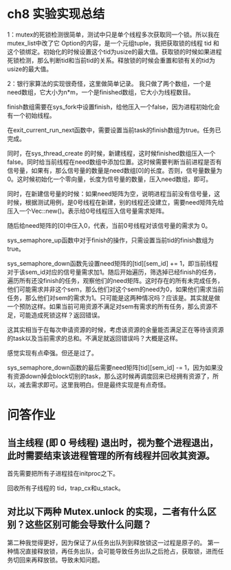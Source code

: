 # ch8 实验实现总结
1：mutex的死锁检测很简单，测试中只是单个线程多次获取同一个锁。所以我在mutex_list中改了它 Option的内容，是一个元组tuple，我把获取锁的线程 tid 和这个锁绑定。初始化的时候设置这个tid为usize的最大值。获取锁的时候如果进程死锁检测，那么判断tid和当前tid的关系。释放锁的时候会重置和锁有关的tid为usize的最大值。

2：银行家算法的实现很奇怪，这里做简单记录。
我只做了两个数组，一个是need数组，它大小为n*m，一个是finished数组，它大小为线程数目。

finish数组需要在sys_fork中设置finish，给他压入一个false，因为进程初始化会有一个初始线程。

在exit_current_run_next函数中，需要设置当前task的finish数组为true。任务已完成。

同时，在sys_thread_create 的时候，新建线程，这时候finished数组压入一个false。同时给当前线程在need数组中添加位置。这时候需要判断当前进程是否有信号量，如果有，那么信号量的数量是need数组[0]的长度。否则，信号量数量为0。这时候初始化一个零向量，长度为信号量的数量，压入need数组，即可。

同时，在新建信号量的时候：如果need矩阵为空，说明进程当前没有信号量，这时候，根据测试用例，是0号线程在新建，别的线程还没建立，需要need矩阵先给压入一个Vec::new()。表示给0号线程压入信号量需求矩阵。

随后给need矩阵的[0]中压入0，代表，当前0号线程对该信号量的需求为 0。

sys_semaphore_up函数中对于finish的操作，只需设置当前tid的finish数组为true。

sys_semaphore_down函数先设置need矩阵的[tid][sem_id] += 1，即当前线程对于该sem_id对应的信号量需求加1。随后开始遍历，筛选掉已经finish的任务，遍历所有还没finish的任务，观察他们的need矩阵。这时存在的所有未完成任务，他们可能需求并非这个sem，那么他们对这个sem的need为0，如果他们需求当前任务，那么他们对sem的需求为1。只可能是这两种情况吗？应该是。其实就是做一个预防这样。如果当前可用资源不满足对sem有需求的所有任务，那么资源不足，可能造成死锁这样？返回错误。

这其实相当于在每次申请资源的时候，考虑该资源的余量能否满足正在等待该资源的task以及当前需求的总和。不满足就返回错误吗？大概是这样。

感觉实现有点牵强。但还是过了。

sys_semaphore_down函数的最后需要need矩阵[tid][sem_id] -= 1，因为如果没有资源down掉会block切别的task，那么这时候再调度回来已经拥有资源了，所以，减去需求即可。这里我明白。但是最终实现是有点奇怪。

# 问答作业
## 当主线程 (即 0 号线程) 退出时，视为整个进程退出， 此时需要结束该进程管理的所有线程并回收其资源。
首先需要把所有子进程挂在initproc之下。

回收所有子线程的 tid，trap_cx和u_stack。

## 对比以下两种 Mutex.unlock 的实现，二者有什么区别？这些区别可能会导致什么问题？

第二种我觉得更好，因为保证了从任务出队列到释放锁这一过程是原子的。
第一种情况直接释放锁，再任务出队，会可能导致任务出队之后抢占，获取锁，进而任务切回来再释放锁。导致未知问题。